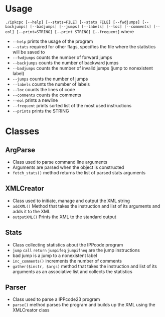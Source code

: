 # Usage
`./ipkcpc [--help] [--stats=FILE] [--stats FILE] [--fwdjumps] [--backjumps] [--badjumps] [--jumps] [--labels] [--loc] [--comments] [--eol] [--print=STRING] [--print STRING] [--frequent]`
where
- `--help` prints the usage of the program
- `--stats` required for other flags, specifies the file where the statistics will be saved to
- `--fwdjumps` counts the number of forward jumps
- `--backjumps` counts the number of backward jumps
- `--badjumps` counts the number of invalid jumps (jump to nonexistent label)
- `--jumps` counts the number of jumps
- `--labels` counts the number of labels
- `--loc` counts the lines of code
- `--comments` counts the comments
- `--eol` prints a newline
- `--frequent` prints sorted list of the most used instructions
- `--prints` prints the STRING

# Classes
## ArgParse
- Class used to parse command line arguments
- Arguments are parsed when the object is constructed
- `fetch_stats()` method returns the list of parsed stats arguments

## XMLCreator
- Class used to initiate, manage and output the XML string
- `addXML()` Method that takes the instruction and list of its arguments and adds it to the XML
- `outputXML()` Prints the XML to the standard output

## Stats
- Class collecting statistics about the IPPcode program
- `jump` `call` `return` `jumpifeq` `jumpifneq` are the jump instructions
- bad jump is a jump to a nonexistent label
- `inc_comments()` increments the number of comments
- `gather($instr, $args)` method that takes the instruction and list of its arguments as an associative list and collects the statistics

## Parser
- Class used to parse a IPPcode23 program
- `parse()` method parses the program and builds up the XML using the XMLCreator class